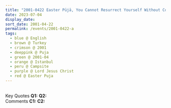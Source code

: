 ```yaml
---
title: "2001-0422 Easter Pūjā, You Cannot Resurrect Yourself Without Controlling Āgñyā, Tent, Campsite (3 kms from Hotel Demirkoy), Istanbul, Turkey"
date: 2023-07-04
display_date: 
sort_date: 2001-04-22
permalink: /events/2001-0422-a
tags:
  - blue @ English
  - brown @ Turkey
  - crimson @ 2001
  - deeppink @ Puja
  - green @ 2001-04
  - orange @ Istanbul
  - peru @ Campsite
  - purple @ Lord Jesus Christ
  - red @ Easter Puja
---
```


<br>

<wave-list>
  <list-title color="DarkSeaGreen" width="55">Key Quotes</list-title>
  <list-item color="BlanchedAlmond" width="280"><b>Q1:</b> <i></i></list-item>
  <list-item color="Lavender" width="280"><b>Q2:</b> <i></i></list-item>
</wave-list>

<br>

<wave-list>
  <list-title color="DarkSeaGreen" width="55">Comments</list-title>
  <list-item color="BlanchedAlmond" width="280"><b>C1:</b> <i></i></list-item>
  <list-item color="Lavender" width="280"><b>C2:</b> <i></i></list-item>
</wave-list>